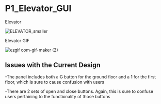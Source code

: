 # P1_Elevator_GUI
Elevator

![ELEVATOR_smaller](https://user-images.githubusercontent.com/113062338/191854329-107144a0-1708-4a26-990f-dc89fd978ace.jpg)

Elevator GIF

![ezgif com-gif-maker (2)](https://user-images.githubusercontent.com/113062338/191854174-c301e069-fa34-47ea-8b02-239a25436be4.gif)

Issues with the Current Design
-
-The panel includes both a G button for the ground floor and a 1 for the first floor, which is sure to cause confusion with users

-There are 2 sets of open and close buttons. Again, this is sure to confuse users pertaining to the functionality of those buttons
